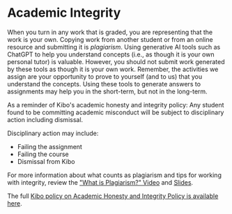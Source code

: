 # Academic Integrity

When you turn in any work that is graded, you are representing that the work is your own.
Copying work from another student or from an online resource and submitting it is _plagiarism_.
Using generative AI tools such as ChatGPT to help you understand concepts (i.e., as though it
is your own personal tutor) is valuable.  However, you should not submit work generated by
these tools as though it is your own work.  Remember, the activities we assign are your opportunity
to prove to yourself (and to us) that you understand the concepts.  Using these tools to generate
answers to assignments may help you in the short-term, but not in the long-term.  

As a reminder of Kibo's academic honesty and integrity policy: Any student found
to be committing academic misconduct will be subject to disciplinary action
including dismissal.

Disciplinary action may include:

- Failing the assignment
- Failing the course
- Dismissal from Kibo

For more information about what counts as plagiarism and tips for working with
integrity, review the ["What is Plagiarism?" Video](https://youtu.be/2qmWz7Qvh0E)
and [Slides](https://docs.google.com/presentation/d/1CB_lQf3SZE37Fs3ZQC8o2tyiHGBSXxwVsMCg_md6CI0/).

The full [Kibo policy on Academic Honesty and Integrity Policy is available here](https://docs.google.com/document/d/1hk90x4UxSVna-1WCIBwa9ELPSGIh9Lp43pEu9-LBluI/preview#heading=h.ji8lxk5bitwu).